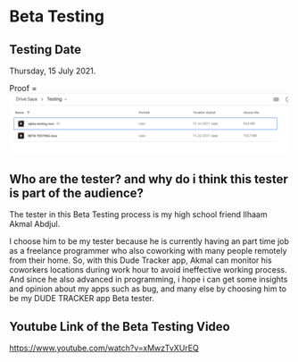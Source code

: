 # Beta Testing

## Testing Date

Thursday, 15 July 2021.

Proof = <img src="https://github.com/AldrichRNLD/FINALPROJECT_MOBCOMP_1313617012/blob/master/UI%20Photos/date.png" width="500">

## Who are the tester? and why do i think this tester is part of the audience?

The tester in this Beta Testing process is my high school friend Ilhaam Akmal Abdjul. 

I choose him to be my tester because he is currently having an part time job as a freelance programmer who also coworking with many people remotely from their home. So, with this Dude Tracker app, Akmal can monitor his coworkers locations during work hour to avoid ineffective working process. And since he also advanced in programming, i hope i can get some insights and opinion about my apps such as bug, and many else by choosing him to be my DUDE TRACKER app Beta tester.

## Youtube Link of the Beta Testing Video

https://www.youtube.com/watch?v=xMwzTvXUrEQ
